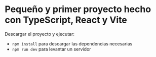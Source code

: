 # Pequeño y primer proyecto hecho con TypeScript, React y Vite
Descargar el proyecto y ejecutar: 
- `npm install` para descargar las dependencias necesarias
- `npm run dev` para levantar un servidor

